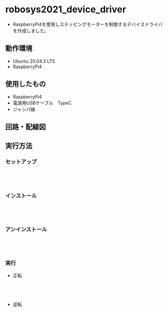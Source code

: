 # robosys2021_device_driver
 - RaspberryPi4を使用しステッピングモーターを制御するデバイスドライバを作成しました。
 ## 動作環境
 - Ubuntu 20.04.3 LTS
 - RaspberryPi4
 ## 使用したもの
 - RaspberryPi4
 - 電源用USBケーブル　TypeC
 - ジャンパ線
 ## 回路・配線図
 
 ## 実行方法
 ### セットアップ
 <code>
  
  </code>
 
 ### インストール
 <code>
  
  </code>
  
 ### アンインストール
 <code>
  
  </code>
  
 ### 実行
 
 - 正転
 <code>
  
 </code>
 
 - 逆転
 <code>
  
 </code>
